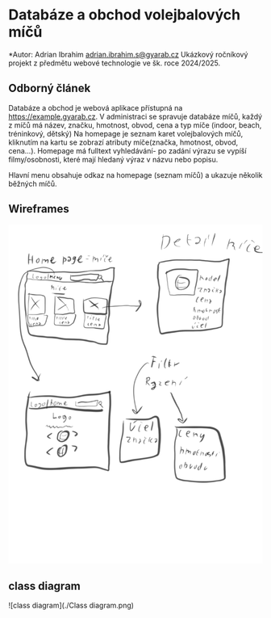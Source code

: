 # Databáze a obchod volejbalových míčů
*Autor: Adrian Ibrahim <adrian.ibrahim.s@gyarab.cz>
Ukázkový ročníkový projekt z předmětu webové technologie ve šk. roce 2024/2025.

## Odborný článek
 Databáze a obchod je webová aplikace přístupná na https://example.gyarab.cz.
 V administraci se spravuje databáze míčů, každý z míčů má název, značku, hmotnost, obvod, cena a typ míče (indoor, beach, tréninkový, dětský)
Na homepage je seznam karet volejbalových míčů, kliknutím na kartu se zobrazí atributy míče(značka, hmotnost, obvod, cena...). 
 Homepage má fulltext vyhledávání- po zadání výrazu se vypíší filmy/osobnosti, které mají hledaný výraz v názvu nebo popisu.


Hlavní menu obsahuje odkaz na homepage (seznam míčů) a ukazuje několik běžných míčů.

## Wireframes
![wireframe](./Wireframe.png)
## class diagram
![class diagram](./Class diagram.png)

